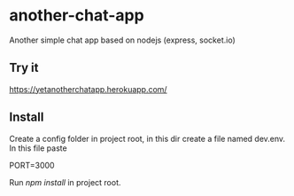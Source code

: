 # another-chat-app

Another simple chat app based on nodejs (express, socket.io)

## Try it

https://yetanotherchatapp.herokuapp.com/

## Install

Create a config folder in project root, in this dir create a file named dev.env. In this file paste

PORT=3000

Run *npm install* in project root.
